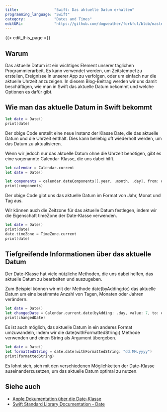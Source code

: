 ```yaml
---
title:                "Swift: Das aktuelle Datum erhalten"
programming_language: "Swift"
category:             "Dates and Times"
editURL:              "https://github.com/dogweather/forkful/blob/master/content/de/swift/getting-the-current-date.md"
---
```


{{< edit_this_page >}}

## Warum

Das aktuelle Datum ist ein wichtiges Element unserer täglichen Programmierarbeit. Es kann verwendet werden, um Zeitstempel zu erstellen, Ereignisse in unserer App zu verfolgen, oder um einfach nur die aktuelle Uhrzeit anzuzeigen. In diesem Blog-Beitrag werden wir uns damit beschäftigen, wie man in Swift das aktuelle Datum bekommt und welche Optionen es dafür gibt.

## Wie man das aktuelle Datum in Swift bekommt

```Swift
let date = Date()
print(date)
```

Der obige Code erstellt eine neue Instanz der Klasse Date, die das aktuelle Datum und die Uhrzeit enthält. Dies kann beliebig oft wiederholt werden, um das Datum zu aktualisieren.

Wenn wir jedoch nur das aktuelle Datum ohne die Uhrzeit benötigen, gibt es eine sogenannte Calendar-Klasse, die uns dabei hilft.

```Swift
let calendar = Calendar.current
let date = Date()

let components = calendar.dateComponents([.year, .month, .day], from: date)
print(components)
```

Der obige Code gibt uns das aktuelle Datum im Format von Jahr, Monat und Tag aus.

Wir können auch die Zeitzone für das aktuelle Datum festlegen, indem wir die Eigenschaft timeZone der Date-Klasse verwenden.

```Swift
let date = Date()
print(date)
date.timeZone = TimeZone.current
print(date)
```

## Tiefgreifende Informationen über das aktuelle Datum

Der Date-Klasse hat viele nützliche Methoden, die uns dabei helfen, das aktuelle Datum zu bearbeiten und auszugeben.

Zum Beispiel können wir mit der Methode date(byAdding:to:) das aktuelle Datum um eine bestimmte Anzahl von Tagen, Monaten oder Jahren verändern.

```Swift
let date = Date()
let changedDate = Calendar.current.date(byAdding: .day, value: 7, to: date)
print(changedDate)
```

Es ist auch möglich, das aktuelle Datum in ein anderes Format umzuwandeln, indem wir die date(withFormattedString:) Methode verwenden und einen String als Argument übergeben.

```Swift
let date = Date()
let formattedString = date.date(withFormattedString: "dd.MM.yyyy")
print(formattedString)
```

Es lohnt sich, sich mit den verschiedenen Möglichkeiten der Date-Klasse auseinanderzusetzen, um das aktuelle Datum optimal zu nutzen.

## Siehe auch

* [Apple Dokumentation über die Date-Klasse](https://developer.apple.com/documentation/foundation/date)
* [Swift Standard Library Documentation - Date](https://developer.apple.com/documentation/swift/date)